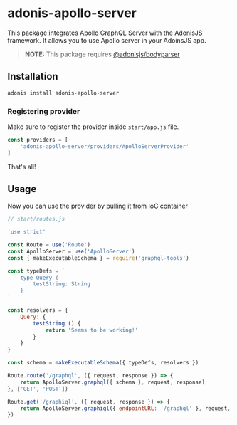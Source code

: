 # adonis-apollo-server

This package integrates Apollo GraphQL Server with the AdonisJS framework. It allows you to use Apollo server in your AdoinsJS app.

> **NOTE:** This package requires [@adonisjs/bodyparser](https://github.com/adonisjs/adonis-bodyparser)

## Installation

```bash
adonis install adonis-apollo-server
```

### Registering provider

Make sure to register the provider inside `start/app.js` file.

```js
const providers = [
    'adonis-apollo-server/providers/ApolloServerProvider'
]
```

That's all!

## Usage

Now you can use the provider by pulling it from IoC container

```js
// start/routes.js

'use strict'

const Route = use('Route')
const ApolloServer = use('ApolloServer')
const { makeExecutableSchema } = require('graphql-tools')

const typeDefs = `
    type Query {
        testString: String
    }
`

const resolvers = {
    Query: {
        testString () {
            return 'Seems to be working!'
        }
    }
}

const schema = makeExecutableSchema({ typeDefs, resolvers })

Route.route('/graphql', ({ request, response }) => {
    return ApolloServer.graphql({ schema }, request, response)
}, ['GET', 'POST'])

Route.get('/graphiql', ({ request, response }) => {
    return ApolloServer.graphiql({ endpointURL: '/graphql' }, request, response)
})
```